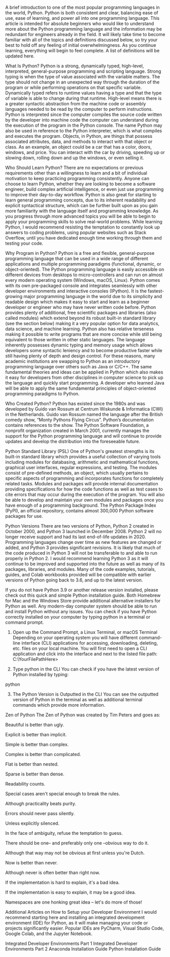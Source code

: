 A brief introduction to one of the most popular programming languages in the world, Python. Python is both consistent and clear, balancing ease of use, ease of learning, and power all into one programming language. This article is intended for absolute beginners who would like to understand more about the Python programming language and the information may be redundant for engineers already in the field. It will likely take time to become familiar with all of the topics and definitions discussed below, so try your best to hold off any feeling of initial overwhelmingness. As you continue learning, everything will begin to feel complete. A list of definitions will be updated here.

What Is Python?
Python is a strong, dynamically typed, high-level, interpreted, general-purpose programming and scripting language. Strong typing is when the type of value associated with the variable matters. The type should not change in an unexpected way through the duration of the program or while performing operations on that specific variable. Dynamically typed refers to runtime values having a type and that the type of variable is able to change during that runtime. High-level means there is a greater syntactic abstraction from the machine code or assembly languages needed to be read by the computer to perform instructions. Python is interpreted since the computer compiles the source code written by the developer into machine code the computer can understand during the execution of the program in the Python console. The name Python may also be used in reference to the Python interpreter, which is what compiles and executes the program. Objects, in Python, are things that possess associated attributes, data, and methods to interact with that object or class. As an example, an object could be a car that has a color, doors, windows, and price. You can interact with the car by driving, speeding up or slowing down, rolling down and up the windows, or even selling it.

Who Should Learn Python?
There are no expectations or previous requirements other than a willingness to learn and a bit of individual motivation to keep practicing programming consistently. Anyone can choose to learn Python, whether they are looking to become a software engineer, build complex artificial intelligence, or even just use programming to improve their day-to-day workflow. Python is also great for starting to learn general programming concepts, due to its inherent readability and explicit syntactical structure, which can be further built upon as you gain more familiarity with the language itself and programming knowledge. As you progress through more advanced topics you will be able to begin to apply your programming skills to solve real-world problems. While learning Python, I would recommend resisting the temptation to constantly look up answers to coding problems, using popular websites such as Stack Overflow, until you have dedicated enough time working through them and testing your code.

Why Program in Python?
Python is a free and flexible, general-purpose programming language that can be used in a wide range of different applications and multiple programming paradigms (functional, dynamic, or object-oriented). The Python programming language is easily accessible on different devices from desktops to micro-controllers and can run on almost every modern operating system (Windows, macOS, Linux). Python comes with its own pre-packaged console and integrates seamlessly with other developer environments and interactive consoles (IPython). It is the fastest-growing major programming language in the world due to its simplicity and readable design which makes it easy to start and learn as a beginner developer or engineer who may have never written code before. Python provides plenty of additional, free scientific packages and libraries (also called modules) which extend beyond its robust built-in standard library (see the section below) making it a very popular option for data analytics, data science, and machine learning. Python also has relative terseness making it possible to write programs that are more concise while still being equivalent to those written in other static languages. The language inherently possesses dynamic typing and memory usage which allows developers some syntactic leniency and to become productive faster while still having plenty of depth and design control. For these reasons, many academic institutions are swapping to Python as an introductory programming language over others such as Java or C/C++. The same fundamental theories and ideas can be applied in Python which also makes it easy for developers from other disciplines in computer science to pick up the language and quickly start programming. A developer who learned Java will be able to apply the same fundamental principles of object-oriented programming paradigms to Python.

Who Created Python?
Python has existed since the 1980s and was developed by Guido van Rossum at Centrum Wiskunde & Informatica (CWI) in the Netherlands. Guido van Rossum named the language after the British comedy show, “Monty Pythons Flying Circus”. Python’s documentation contains references to the show. The Python Software Foundation, a nonprofit organization created in March 2001, currently manages the support for the Python programming language and will continue to provide updates and develop the distribution into the foreseeable future.

Python Standard Library (PSL)
One of Python's greatest strengths is its built-in standard library which provides a useful collection of varying tools including modules for databasing, arithmetic and mathematical functions, graphical user interfaces, regular expressions, and testing. The modules consist of pre-defined methods, an object, which usually pertains to specific aspects of programming and incorporates functions for completely related tasks. Modules and packages will provide internal documentation providing specifications for how the code functions as well as test cases to cite errors that may occur during the execution of the program. You will also be able to develop and maintain your own modules and packages once you have enough of a programming background. The Python Package Index (PyPI), an official repository, contains almost 300,000 Python software packages for use.

Python Versions
There are two versions of Python, Python 2 created in October 2000, and Python 3 launched in December 2008. Python 2 will no longer receive support and had its last end-of-life updates in 2020. Programming languages change over time as new features are changed or added, and Python 3 provides significant revisions. It is likely that much of the code produced in Python 3 will not be transferable to and able to run properly in Python 2. I would recommend learning Python 3 as it will continue to be improved and supported into the future as well as many of its packages, libraries, and modules. Many of the code examples, tutorials, guides, and Colab workbooks provided will be compatible with earlier versions of Python going back to 3.6, and up to the latest version.

If you do not have Python 3.9 or another release version installed, please check out this quick and simple Python installation guide. Both Homebrew for Mac and the Windows Store provide additional alternative installers for Python as well. Any modern-day computer system should be able to run and install Python without any issues. You can check if you have Python correctly installed on your computer by typing python in a terminal or command prompt.

1. Open up the Command Prompt, a Linux Terminal, or macOS Terminal
Depending on your operating system you will have different command-line interface (CLI) applications for accessing, downloading, deleting, etc. files on your local machine. You will first need to open a CLI application and click into the interface and next to the listed file path: C:\YourFilePathHere>

2. Type python in the CLI
You can check if you have the latest version of Python installed by typing:

python  

3. The Python Version is Outputted in the CLI
You can see the outputted version of Python in the terminal as well as additional terminal commands which provide more information.

Zen of Python
The Zen of Python was created by Tim Peters and goes as:

Beautiful is better than ugly.

Explicit is better than implicit.

Simple is better than complex.

Complex is better than complicated.

Flat is better than nested.

Sparse is better than dense.

Readability counts.

Special cases aren't special enough to break the rules.

Although practicality beats purity.

Errors should never pass silently.

Unless explicitly silenced.

In the face of ambiguity, refuse the temptation to guess.

There should be one– and preferably only one –obvious way to do it.

Although that way may not be obvious at first unless you're Dutch.

Now is better than never.

Although never is often better than right now.

If the implementation is hard to explain, it's a bad idea.

If the implementation is easy to explain, it may be a good idea.

Namespaces are one honking great idea – let's do more of those!

Additional Articles on How to Setup your Developer Environment
I would recommend starting here and installing an integrated development environment (IDE) for Python, as it will make managing your code or projects significantly easier. Popular IDEs are PyCharm, Visual Studio Code, Google Colab, and the Jupyter Notebook.

Integrated Developer Environments Part 1
Integrated Developer Environments Part 2
Anaconda Installation Guide
Python Installation Guide
